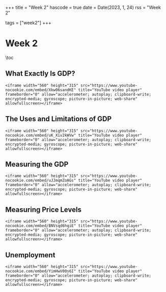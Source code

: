 +++
title = "Week 2"
hascode = true
date = Date(2023, 1, 24)
rss = "Week 2"

tags = ["week2"]
+++


# Week 2

\toc

## What Exactly Is GDP?

~~~
<iframe width="560" height="315" src="https://www.youtube-nocookie.com/embed/Xkw06sandKE" title="YouTube video player" frameborder="0" allow="accelerometer; autoplay; clipboard-write; encrypted-media; gyroscope; picture-in-picture; web-share" allowfullscreen></iframe>
~~~

## The Uses and Limitations of GDP

~~~
<iframe width="560" height="315" src="https://www.youtube-nocookie.com/embed/uK_Xiv2kWVw" title="YouTube video player" frameborder="0" allow="accelerometer; autoplay; clipboard-write; encrypted-media; gyroscope; picture-in-picture; web-share" allowfullscreen></iframe>
~~~

## Measuring the GDP

~~~
<iframe width="560" height="315" src="https://www.youtube-nocookie.com/embed/uJJmqmZoAGs" title="YouTube video player" frameborder="0" allow="accelerometer; autoplay; clipboard-write; encrypted-media; gyroscope; picture-in-picture; web-share" allowfullscreen></iframe>
~~~

## Measuring Price Levels

~~~
<iframe width="560" height="315" src="https://www.youtube-nocookie.com/embed/BNVsqd6hqiE" title="YouTube video player" frameborder="0" allow="accelerometer; autoplay; clipboard-write; encrypted-media; gyroscope; picture-in-picture; web-share" allowfullscreen></iframe>
~~~

## Unemployment

~~~
<iframe width="560" height="315" src="https://www.youtube-nocookie.com/embed/YimHwV00s6I" title="YouTube video player" frameborder="0" allow="accelerometer; autoplay; clipboard-write; encrypted-media; gyroscope; picture-in-picture; web-share" allowfullscreen></iframe>
~~~
